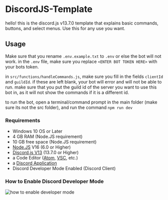 ﻿# DiscordJS-Template
 
 hello! this is the discord.js v13.7.0 template that explains basic commands, buttons, and select menus. Use this for any use you want.
 
 ## Usage
 
Make sure that you rename `.env.example.txt` to `.env` or else the bot will not work. in the `.env` file, make sure you replace `<ENTER BOT TOKEN HERE>` with your bots token. 

in `src/functions/handleCommands.js`, make sure you fill in the fields `clientId` and `guildId`. if these are left blank, your bot will error and will not be able to run. make sure that you put the guild id of the server you want to use this bot in, as it will not show the commands if it is a different id.

to run the bot, open a terminal/command prompt in the main folder (make sure its not the src folder), and run the command `npm run dev`

### Requirements
* Windows 10 OS or Later
* 4 GB RAM (Node.JS requirement)
* 10 GB free space (Node.JS requirement)
* [Node.JS](https://nodejs.org/en/) V16 (6.0 or Higher)
* [Discord.js V13](https://discord.js.org/#/) (13.7.0 or Higher)
* a Code Editor ([Atom](https://atom.io), [VSC](https://code.visualstudio.com), etc.)
* a [Discord Application](https://discord.com/developers/applications)
* Discord Developer Mode Enabled (Discord Client)
### How to Enable Discord Developer Mode
![how to enable developer mode](https://im5.ezgif.com/tmp/ezgif-5-b4f03b7ad3.gif)
